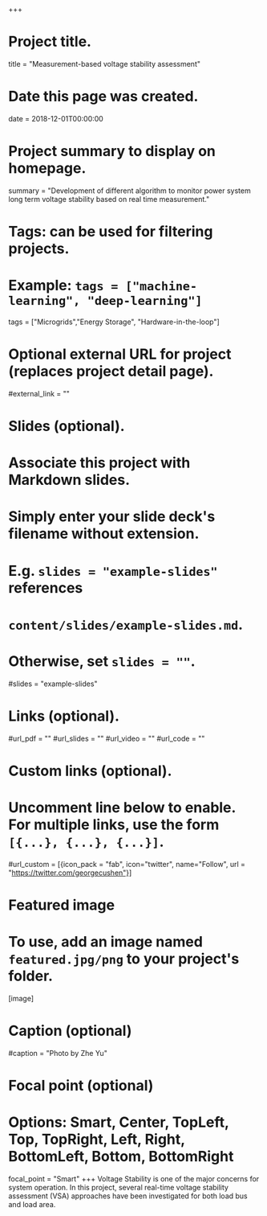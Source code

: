 +++
# Project title.
title = "Measurement-based voltage stability assessment"

# Date this page was created.
date = 2018-12-01T00:00:00

# Project summary to display on homepage.
summary = "Development of different algorithm to monitor power system long term voltage stability based on real time measurement."

# Tags: can be used for filtering projects.
# Example: `tags = ["machine-learning", "deep-learning"]`
tags = ["Microgrids","Energy Storage", "Hardware-in-the-loop"]

# Optional external URL for project (replaces project detail page).
#external_link = ""

# Slides (optional).
#   Associate this project with Markdown slides.
#   Simply enter your slide deck's filename without extension.
#   E.g. `slides = "example-slides"` references 
#   `content/slides/example-slides.md`.
#   Otherwise, set `slides = ""`.
#slides = "example-slides"

# Links (optional).
#url_pdf = ""
#url_slides = ""
#url_video = ""
#url_code = ""

# Custom links (optional).
#   Uncomment line below to enable. For multiple links, use the form `[{...}, {...}, {...}]`.
#url_custom = [{icon_pack = "fab", icon="twitter", name="Follow", url = "https://twitter.com/georgecushen"}]

# Featured image
# To use, add an image named `featured.jpg/png` to your project's folder. 
[image]
  # Caption (optional)
  #caption = "Photo by Zhe Yu"
  
  # Focal point (optional)
  # Options: Smart, Center, TopLeft, Top, TopRight, Left, Right, BottomLeft, Bottom, BottomRight
  focal_point = "Smart"
+++
Voltage Stability is one of the major concerns for system operation. In this project, several real-time voltage stability assessment (VSA) approaches have been investigated for both load bus and load area.

